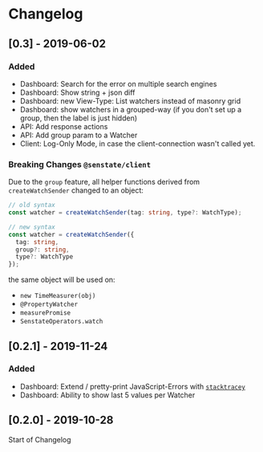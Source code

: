 # Changelog

## [0.3] - 2019-06-02

### Added

- Dashboard: Search for the error on multiple search engines
- Dashboard: Show string + json diff
- Dashboard: new View-Type: List watchers instead of masonry grid
- Dashboard: show watchers in a grouped-way (if you don't set up a group, then the label is just hidden)
- API: Add response actions
- API: Add group param to a Watcher
- Client: Log-Only Mode, in case the client-connection wasn't called yet.

### Breaking Changes `@senstate/client`

Due to the `group` feature, all helper functions derived from
`createWatchSender` changed to an object:

```ts
// old syntax
const watcher = createWatchSender(tag: string, type?: WatchType);

// new syntax
const watcher = createWatchSender({
  tag: string,
  group?: string,
  type?: WatchType
});
```

the same object will be used on:

- `new TimeMeasurer(obj)`
- `@PropertyWatcher`
- `measurePromise`
- `SenstateOperators.watch`

## [0.2.1] - 2019-11-24

### Added

- Dashboard: Extend / pretty-print JavaScript-Errors with [`stacktracey`]
- Dashboard: Ability to show last 5 values per Watcher

[`stacktracey`]: https://www.npmjs.com/package/stacktracey

## [0.2.0] - 2019-10-28

Start of Changelog

